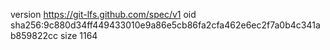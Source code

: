 version https://git-lfs.github.com/spec/v1
oid sha256:9c880d34ff449433010e9a86e5cb86fa2cfa462e6ec2f7a0b4c341ab859822cc
size 1164
